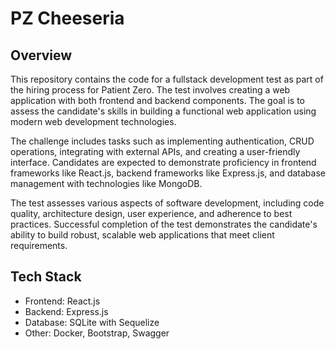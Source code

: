 # PZ Cheeseria

## Overview

This repository contains the code for a fullstack development test as part of the hiring process for Patient Zero. The test involves creating a web application with both frontend and backend components. The goal is to assess the candidate's skills in building a functional web application using modern web development technologies.

The challenge includes tasks such as implementing authentication, CRUD operations, integrating with external APIs, and creating a user-friendly interface. Candidates are expected to demonstrate proficiency in frontend frameworks like React.js, backend frameworks like Express.js, and database management with technologies like MongoDB.

The test assesses various aspects of software development, including code quality, architecture design, user experience, and adherence to best practices. Successful completion of the test demonstrates the candidate's ability to build robust, scalable web applications that meet client requirements.

## Tech Stack

-   Frontend: React.js
-   Backend: Express.js
-   Database: SQLite with Sequelize
-   Other: Docker, Bootstrap, Swagger
